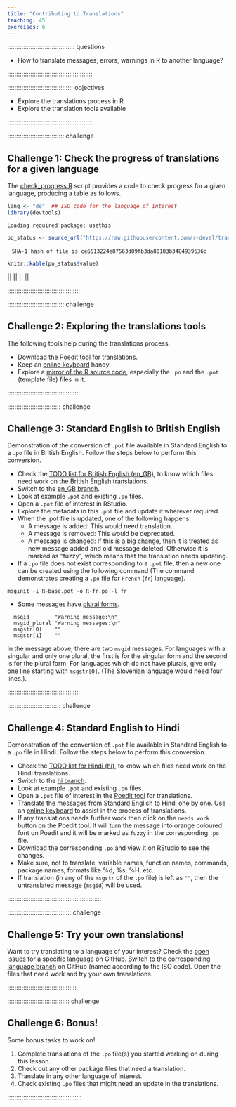 ```yaml
---
title: "Contributing to Translations"
teaching: 45
exercises: 6
---
```


:::::::::::::::::::::::::::::::::::::: questions 

- How to translate messages, errors, warnings in R to another language?

::::::::::::::::::::::::::::::::::::::::::::::::

::::::::::::::::::::::::::::::::::::: objectives

- Explore the translations process in R
- Explore the translation tools available

::::::::::::::::::::::::::::::::::::::::::::::::

:::::::::::::::::::::::::::::::: challenge

## Challenge 1: Check the progress of translations for a given language

The [check_progress.R](https://github.com/r-devel/translations-campfire/blob/main/check_progress.R) script provides a code to check progress for a given language, producing a table as follows.


```r
lang <- "de"  ## ISO code for the language of interest
library(devtools)
```

```{.output}
Loading required package: usethis
```

```r
po_status <- source_url("https://raw.githubusercontent.com/r-devel/translations-campfire/main/check_progress.R")
```

```{.output}
ℹ SHA-1 hash of file is ce6513224e87563d09fb3da80183b3484939636d
```

```r
knitr::kable(po_status$value)
```



||
||
||
||

:::::::::::::::::::::::::::::::::::::::::

:::::::::::::::::::::::::::::::: challenge

## Challenge 2: Exploring the translations tools

The following tools help during the translations process:

- Download the [Poedit tool](https://poedit.net/download) for translations.
- Keep an [online keyboard](https://www.lexilogos.com/keyboard/index.htm) handy.
- Explore a [mirror of the R source code](https://github.com/r-devel/r-svn), especially the `.po` and the `.pot` (template file) files in it.


:::::::::::::::::::::::::::::::::::::::::

:::::::::::::::::::::::::::::: challenge

## Challenge 3: Standard English to British English

Demonstration of the conversion of `.pot` file available in Standard English to a `.po` file in British English. Follow the steps below to perform this conversion.

- Check the [TODO list for British English (en_GB)](https://github.com/r-devel/translations-campfire/issues/6), to know which files need work on the British English translations.
- Switch to the [en_GB branch](https://github.com/r-devel/translations-campfire/tree/en_GB).
- Look at example `.pot` and existing `.po` files.
- Open a `.pot` file of interest in RStudio.
- Explore the metadata in this `.pot` file and update it wherever required.
- When the .pot file is updated, one of the following happens:
  - A message is added: This would need translation.
  - A message is removed: This would be deprecated.
  - A message is changed: If this is a big change, then it is treated as new message added and old message deleted. Otherwise it is marked as “fuzzy”, which means that the translation needs updating.
- If a `.po` file does not exist corresponding to a `.pot` file, then a new one can be created using the following command (The command demonstrates creating a `.po` file for `French` (`fr`) language). 
```
msginit -i R-base.pot -o R-fr.po -l fr
```

- Some messages have [plural forms](https://developer.r-project.org/Translations30.html).

```
  msgid        "Warning message:\n"
  msgid_plural "Warning messages:\n"
  msgstr[0]    ""
  msgstr[1]    ""
```

In the message above, there are two `msgid` messages. For languages with a singular and only one plural, the first is for the singular form and the second is for the plural form. For languages which do not have plurals, give only one line starting with `msgstr[0]`. (The Slovenian language would need four lines.).

:::::::::::::::::::::::::::::::::::::::::

:::::::::::::::::::::::::::::: challenge

## Challenge 4: Standard English to Hindi

Demonstration of the conversion of `.pot` file available in Standard English to a `.po` file in Hindi. Follow the steps below to perform this conversion.

- Check the [TODO list for Hindi (hi)](https://github.com/r-devel/translations-campfire/issues/7), to know which files need work on the Hindi translations.
- Switch to the [hi branch](https://github.com/r-devel/translations-campfire/tree/hi).
- Look at example `.pot` and existing `.po` files.
- Open a `.pot` file of interest in the [Poedit tool](https://poedit.net/download) for translations.
- Translate the messages from Standard English to Hindi one by one. Use an [online keyboard](https://www.lexilogos.com/keyboard/index.htm) to assist in the process of translations.
- If any translations needs further work then click on the `needs work` button on the Poedit tool. It will turn the message into orange coloured font on Poedit and it will be marked as `fuzzy` in the corresponding `.po` file.
- Download the corresponding `.po` and view it on RStudio to see the changes.
- Make sure, not to translate, variable names, function names, commands, package names, formats like %d, %s, %H, etc..
- If translation (in any of the `msgstr` of the `.po` file) is left as `""`, then the untranslated message (`msgid`) will be used.

:::::::::::::::::::::::::::::::::::::::::::::::::::::

:::::::::::::::::::::::::::::::::::: challenge

## Challenge 5: Try your own translations!

Want to try translating to a language of your interest? Check the [open issues](https://github.com/r-devel/translations-campfire/issues) for a specific language on GitHub. Switch to the [corresponding language branch](https://github.com/r-devel/translations-campfire) on GitHub (named according to the ISO code). Open the files that need work and try your own translations.

:::::::::::::::::::::::::::::::::::::::

::::::::::::::::::::::::::::::::::: challenge

## Challenge 6: Bonus!

Some bonus tasks to work on!

1. Complete translations of the `.po` file(s) you started working on during this lesson. 
2. Check out any other package files that need a translation.
3. Translate in any other language of interest.
4. Check existing `.po` files that might need an update in the translations. 

::::::::::::::::::::::::::::::::::::::::::

